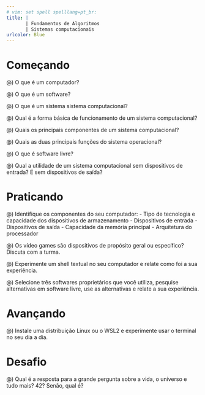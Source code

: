 ```yaml
---
# vim: set spell spelllang=pt_br:
title: |
       | Fundamentos de Algoritmos
       | Sistemas computacionais
urlcolor: Blue
---
```


# Começando

@) O que é um computador?

@) O que é um software?

@) O que é um sistema sistema computacional?

@) Qual é a forma básica de funcionamento de um sistema computacional?

@) Quais os principais componentes de um sistema computacional?

@) Quais as duas principais funções do sistema operacional?

@) O que é software livre?

@) Qual a utilidade de um sistema computacional sem dispositivos de entrada? E sem dispositivos de saída?


# Praticando

@) Identifique os componentes do seu computador:
    - Tipo de tecnologia e capacidade dos dispositivos de armazenamento
    - Dispositivos de entrada
    - Dispositivos de saída
    - Capacidade da memória principal
    - Arquitetura do processador

@) Os vídeo games são dispositivos de propósito geral ou específico? Discuta com a turma.

@) Experimente um shell textual no seu computador e relate como foi a sua experiência.

@) Selecione três softwares proprietários que você utiliza, pesquise alternativas em software livre, use as alternativas e relate a sua experiência.


# Avançando

@) Instale uma distribuição Linux ou o WSL2 e experimente usar o terminal no seu dia a dia.


# Desafio

@) Qual é a resposta para a grande pergunta sobre a vida, o universo e tudo mais? 42? Senão, qual é?
